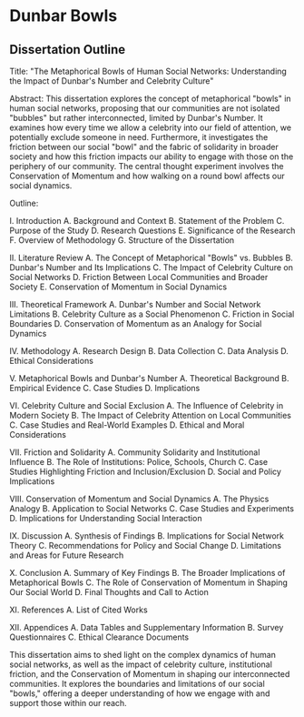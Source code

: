 # Dunbar Bowls
## Dissertation Outline

Title: "The Metaphorical Bowls of Human Social Networks: Understanding the Impact of Dunbar's Number and Celebrity Culture"

Abstract:
This dissertation explores the concept of metaphorical "bowls" in human social networks, proposing that our communities are not isolated "bubbles" but rather interconnected, limited by Dunbar's Number. It examines how every time we allow a celebrity into our field of attention, we potentially exclude someone in need. Furthermore, it investigates the friction between our social "bowl" and the fabric of solidarity in broader society and how this friction impacts our ability to engage with those on the periphery of our community. The central thought experiment involves the Conservation of Momentum and how walking on a round bowl affects our social dynamics.

Outline:

I. Introduction
   A. Background and Context
   B. Statement of the Problem
   C. Purpose of the Study
   D. Research Questions
   E. Significance of the Research
   F. Overview of Methodology
   G. Structure of the Dissertation

II. Literature Review
   A. The Concept of Metaphorical "Bowls" vs. Bubbles
   B. Dunbar's Number and Its Implications
   C. The Impact of Celebrity Culture on Social Networks
   D. Friction Between Local Communities and Broader Society
   E. Conservation of Momentum in Social Dynamics

III. Theoretical Framework
   A. Dunbar's Number and Social Network Limitations
   B. Celebrity Culture as a Social Phenomenon
   C. Friction in Social Boundaries
   D. Conservation of Momentum as an Analogy for Social Dynamics

IV. Methodology
   A. Research Design
   B. Data Collection
   C. Data Analysis
   D. Ethical Considerations

V. Metaphorical Bowls and Dunbar's Number
   A. Theoretical Background
   B. Empirical Evidence
   C. Case Studies
   D. Implications

VI. Celebrity Culture and Social Exclusion
   A. The Influence of Celebrity in Modern Society
   B. The Impact of Celebrity Attention on Local Communities
   C. Case Studies and Real-World Examples
   D. Ethical and Moral Considerations

VII. Friction and Solidarity
   A. Community Solidarity and Institutional Influence
   B. The Role of Institutions: Police, Schools, Church
   C. Case Studies Highlighting Friction and Inclusion/Exclusion
   D. Social and Policy Implications

VIII. Conservation of Momentum and Social Dynamics
   A. The Physics Analogy
   B. Application to Social Networks
   C. Case Studies and Experiments
   D. Implications for Understanding Social Interaction

IX. Discussion
   A. Synthesis of Findings
   B. Implications for Social Network Theory
   C. Recommendations for Policy and Social Change
   D. Limitations and Areas for Future Research

X. Conclusion
   A. Summary of Key Findings
   B. The Broader Implications of Metaphorical Bowls
   C. The Role of Conservation of Momentum in Shaping Our Social World
   D. Final Thoughts and Call to Action

XI. References
   A. List of Cited Works

XII. Appendices
   A. Data Tables and Supplementary Information
   B. Survey Questionnaires
   C. Ethical Clearance Documents

This dissertation aims to shed light on the complex dynamics of human social networks, as well as the impact of celebrity culture, institutional friction, and the Conservation of Momentum in shaping our interconnected communities. It explores the boundaries and limitations of our social "bowls," offering a deeper understanding of how we engage with and support those within our reach.